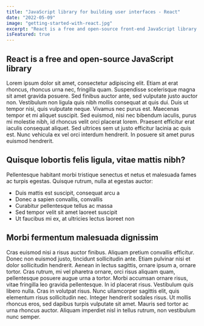 ```yaml
---
title: "JavaScript library for building user interfaces - React"
date: "2022-05-09"
image: "getting-started-with-react.jpg"
excerpt: "React is a free and open-source front-end JavaScript library for building user interfaces based on UI components. It is maintained by Meta and a community of individual developers and companies."
isFeatured: true
---
```


## React is a free and open-source **JavaScript** library

Lorem ipsum dolor sit amet, consectetur adipiscing elit. Etiam at erat rhoncus, rhoncus urna nec, fringilla quam. Suspendisse scelerisque magna sit amet gravida posuere. Sed finibus auctor ante, sed vulputate justo auctor non. Vestibulum non ligula quis nibh mollis consequat at quis dui. Duis ut tempor nisi, quis vulputate neque. Vivamus nec purus est. Maecenas tempor et mi aliquet suscipit. Sed euismod, nisi nec bibendum iaculis, purus mi molestie nibh, id rhoncus velit orci placerat lorem. Praesent efficitur erat iaculis consequat aliquet. Sed ultrices sem ut justo efficitur lacinia ac quis est. Nunc vehicula ex vel orci interdum hendrerit. In posuere sit amet purus euismod hendrerit. 

## Quisque lobortis felis ligula, vitae mattis nibh?

 Pellentesque habitant morbi tristique senectus et netus et malesuada fames ac turpis egestas. Quisque rutrum, nulla at egestas auctor:

- Duis mattis est suscipit, consequat arcu a
- Donec a sapien convallis, convallis
- Curabitur pellentesque tellus ac massa
- Sed tempor velit sit amet laoreet suscipit
- Ut faucibus mi ex, at ultricies lectus laoreet non

## Morbi fermentum malesuada dignissim

Cras euismod nisi a risus auctor finibus. Aliquam pretium convallis efficitur. Donec non euismod justo, tincidunt sollicitudin ante. Etiam pulvinar nisi et dolor sollicitudin hendrerit. Aenean in lectus sagittis, ornare ipsum a, ornare tortor. Cras rutrum, mi vel pharetra ornare, orci risus aliquam quam, pellentesque posuere augue urna a tortor. Morbi accumsan ornare risus, vitae fringilla leo gravida pellentesque. In id placerat risus. Vestibulum quis libero nulla. Cras in volutpat risus. Nunc ullamcorper sagittis elit, quis elementum risus sollicitudin nec. Integer hendrerit sodales risus. Ut mollis rhoncus eros, sed dapibus turpis vulputate sit amet. Mauris sed tortor ac urna rhoncus auctor. Aliquam imperdiet nisl in tellus rutrum, non vestibulum nunc semper. 
